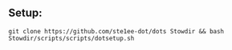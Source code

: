 ## Setup:

``
git clone https://github.com/ste1ee-dot/dots Stowdir && bash Stowdir/scripts/scripts/dotsetup.sh
``
